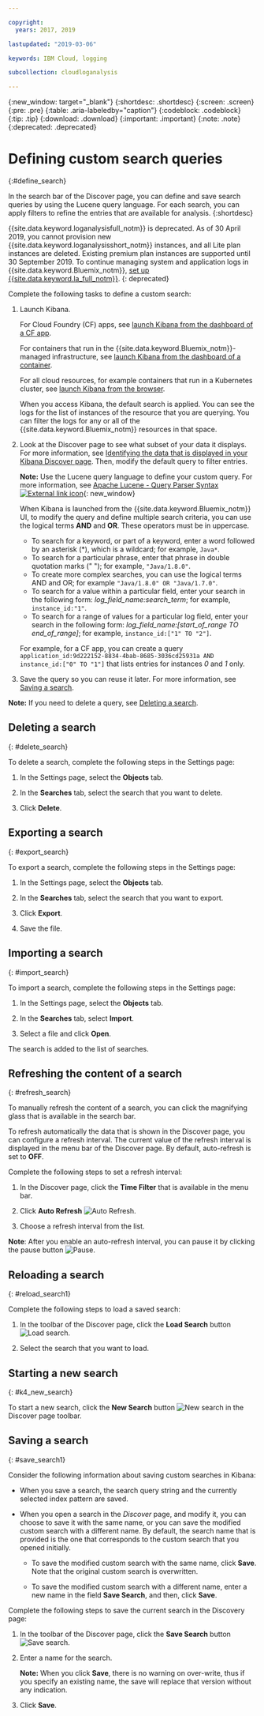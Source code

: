 ```yaml
---

copyright:
  years: 2017, 2019

lastupdated: "2019-03-06"

keywords: IBM Cloud, logging

subcollection: cloudloganalysis

---
```


{:new_window: target="_blank"}
{:shortdesc: .shortdesc}
{:screen: .screen}
{:pre: .pre}
{:table: .aria-labeledby="caption"}
{:codeblock: .codeblock}
{:tip: .tip}
{:download: .download}
{:important: .important}
{:note: .note}
{:deprecated: .deprecated}

# Defining custom search queries
{:#define_search}

In the search bar of the Discover page, you can define and save search queries by using the Lucene query language. For each search, you can apply filters to refine the entries that are available for analysis.
{:shortdesc}

{{site.data.keyword.loganalysisfull_notm}} is deprecated. As of 30 April 2019, you cannot provision new {{site.data.keyword.loganalysisshort_notm}} instances, and all Lite plan instances are deleted. Existing premium plan instances are supported until 30 September 2019. To continue managing system and application logs in {{site.data.keyword.Bluemix_notm}}, [set up {{site.data.keyword.la_full_notm}}](/docs/services/Log-Analysis-with-LogDNA?topic=LogDNA-getting-started#getting-started).
{: deprecated}

Complete the following tasks to define a custom search:

1. Launch Kibana.

    For Cloud Foundry (CF) apps, see [launch Kibana from the dashboard of a CF app](/docs/services/CloudLogAnalysis/kibana?topic=cloudloganalysis-launch#launch_Kibana_from_cf_app).

	For containers that run in the {{site.data.keyword.Bluemix_notm}}-managed infrastructure, see [launch Kibana from the dashboard of a container](/docs/services/CloudLogAnalysis/kibana?topic=cloudloganalysis-launch#launch_Kibana_for_containers).
    
    For all cloud resources, for example containers that run in a Kubernetes cluster, see [launch Kibana from the browser](/docs/services/CloudLogAnalysis/kibana?topic=cloudloganalysis-launch#launch_Kibana_from_browser). 
	
	When you access Kibana, the default search is applied. You can see the logs for the list of instances of the resource that you are querying. You can filter the logs for any or all of the {{site.data.keyword.Bluemix_notm}} resources in that space.

2. Look at the Discover page to see what subset of your data it displays. For more information, see [Identifying the data that is displayed in your Kibana Discover page](/docs/services/CloudLogAnalysis/kibana?topic=cloudloganalysis-analize_logs_interactively#identify_data). Then, modify the default query to filter entries.

    **Note:** Use the Lucene query language to define your custom query. For more information, see [Apache Lucene - Query Parser Syntax  ![External link icon](../../../icons/launch-glyph.svg "External link icon")](https://lucene.apache.org/core/2_9_4/queryparsersyntax.html){: new_window}
    
    When Kibana is launched from the {{site.data.keyword.Bluemix_notm}} UI, to modify the query and define multiple search criteria, you can use the logical terms **AND** and **OR**. These operators must be in uppercase.    
    
    * To search for a keyword, or part of a keyword, enter a word followed by an asterisk (*), which is a wildcard; for example, `Java*`. 
    * To search for a particular phrase, enter that phrase in double quotation marks (" "); for example, `"Java/1.8.0"`.
    * To create more complex searches, you can use the logical terms AND and OR; for example `"Java/1.8.0" OR "Java/1.7.0"`.
    * To search for a value within a particular field, enter your search in the following form: *log_field_name:search_term*; for example, `instance_id:"1"`.
    * To search for a range of values for a particular log field, enter your search in the following form: *log_field_name:[start_of_range TO end_of_range]*; for example, `instance_id:["1" TO "2"]`.

     For example, for a CF app, you can create a query `application_id:9d222152-8834-4bab-8685-3036cd25931a AND instance_id:["0" TO "1"]`  that lists entries for instances *0* and *1* only. 

3. Save the query so you can reuse it later. For more information, see [Saving a search](/docs/services/CloudLogAnalysis/kibana?topic=cloudloganalysis-define_search#save_search1). 

**Note:** If you need to delete a query, see [Deleting a search](/docs/services/CloudLogAnalysis/kibana?topic=cloudloganalysis-define_search#delete_search).



## Deleting a search
{: #delete_search}

To delete a search, complete the following steps in the Settings page:

1. In the Settings page, select the **Objects** tab.

2. In the **Searches** tab, select the search that you want to delete.

3. Click **Delete**.


## Exporting a search
{: #export_search}

To export a search, complete the following steps in the Settings page:

1. In the Settings page, select the **Objects** tab.

2. In the **Searches** tab, select the search that you want to export.

3. Click **Export**.

4. Save the file.

 
## Importing a search
{: #import_search}

To import a search, complete the following steps in the Settings page:

1. In the Settings page, select the **Objects** tab.

2. In the **Searches** tab, select **Import**.

3. Select a file and click **Open**.

The search is added to the list of searches.

## Refreshing the content of a search
{: #refresh_search}

To manually refresh the content of a search, you can click the magnifying glass that is available in the search bar. 

To refresh automatically the data that is shown in the Discover page, you can configure a refresh interval. The current value of the refresh interval is displayed in the menu bar of the Discover page. By default, auto-refresh is set to **OFF**.

Complete the following steps to set a refresh interval:

1. In the Discover page, click the **Time Filter** that is available in the menu bar.

2. Click **Auto Refresh** ![Auto Refresh](images/auto_refresh_icon.jpg "Auto Refresh").

3. Choose a refresh interval from the list. 

**Note**: After you enable an auto-refresh interval, you can pause it by clicking the pause button ![Pause](images/auto_refresh_pause_icon.jpg "Pause").


## Reloading a search
{: #reload_search1}

Complete the following steps to load a saved search:

1. In the toolbar of the Discover page, click the **Load Search** button ![Load search](images/load_icon.jpg "Load search").

2. Select the search that you want to load. 

## Starting a new search
{: #k4_new_search}

To start a new search, click the **New Search** button ![New search](images/new_search_icon.jpg "New search") in the Discover page toolbar.

## Saving a search 
{: #save_search1}

Consider the following information about saving custom searches in Kibana:

* When you save a search, the search query string and the currently selected index pattern are saved.
* When you open a search in the *Discover* page, and modify it, you can choose to save it with the same name, or you can save the modified custom search with a different name. By default, the search name that is provided is the one that corresponds to the custom search that you opened initially.

    * To save the modified custom search with the same name, click **Save**. Note that the original custom search is overwritten. 
	
	* To save the modified custom search with a different name, enter a new name in the field **Save Search**, and then, click **Save**. 


Complete the following steps to save the current search in the Discovery page:

1. In the toolbar of the Discover page, click the **Save Search** button ![Save search](images/save_search_icon.jpg "Save search").

2. Enter a name for the search.

    **Note:** When you click **Save**, there is no warning on over-write, thus if you specify an existing name, the save will replace that version without any indication.

3. Click **Save**. 
